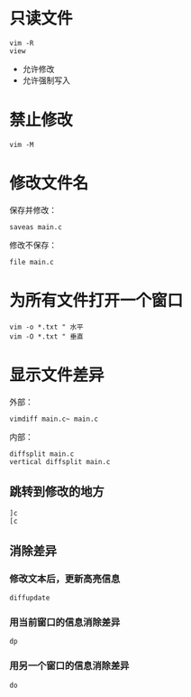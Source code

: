 # 只读文件

```
vim -R
view
```
- 允许修改
- 允许强制写入

# 禁止修改

```
vim -M
```

# 修改文件名

保存并修改：
```
saveas main.c
```

修改不保存：
```
file main.c
```

# 为所有文件打开一个窗口

```
vim -o *.txt " 水平
vim -O *.txt " 垂直
```

# 显示文件差异

外部：
```
vimdiff main.c~ main.c
```

内部：
```
diffsplit main.c
vertical diffsplit main.c
```

## 跳转到修改的地方

```
]c
[c
```

## 消除差异

### 修改文本后，更新高亮信息

```
diffupdate
```

### 用当前窗口的信息消除差异

```
dp
```

### 用另一个窗口的信息消除差异

```
do
```